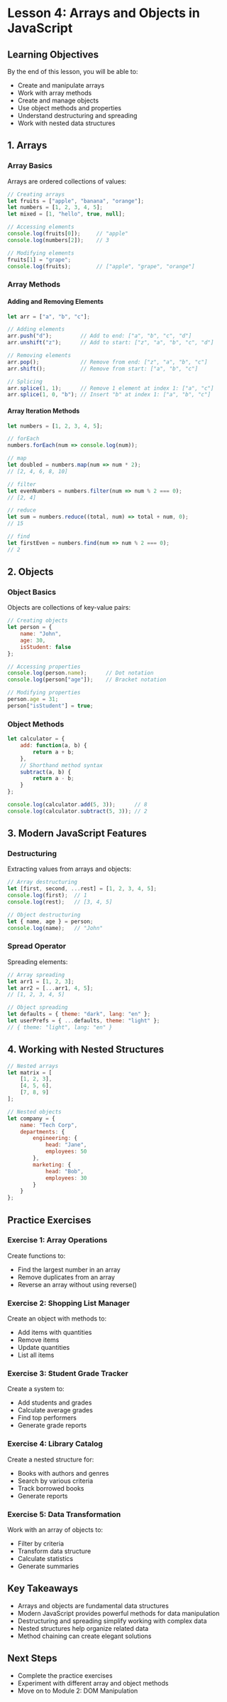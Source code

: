 # Lesson 4: Arrays and Objects in JavaScript

## Learning Objectives
By the end of this lesson, you will be able to:
- Create and manipulate arrays
- Work with array methods
- Create and manage objects
- Use object methods and properties
- Understand destructuring and spreading
- Work with nested data structures

## 1. Arrays

### Array Basics
Arrays are ordered collections of values:

```javascript
// Creating arrays
let fruits = ["apple", "banana", "orange"];
let numbers = [1, 2, 3, 4, 5];
let mixed = [1, "hello", true, null];

// Accessing elements
console.log(fruits[0]);     // "apple"
console.log(numbers[2]);    // 3

// Modifying elements
fruits[1] = "grape";
console.log(fruits);        // ["apple", "grape", "orange"]
```

### Array Methods

#### Adding and Removing Elements
```javascript
let arr = ["a", "b", "c"];

// Adding elements
arr.push("d");         // Add to end: ["a", "b", "c", "d"]
arr.unshift("z");      // Add to start: ["z", "a", "b", "c", "d"]

// Removing elements
arr.pop();             // Remove from end: ["z", "a", "b", "c"]
arr.shift();           // Remove from start: ["a", "b", "c"]

// Splicing
arr.splice(1, 1);      // Remove 1 element at index 1: ["a", "c"]
arr.splice(1, 0, "b"); // Insert "b" at index 1: ["a", "b", "c"]
```

#### Array Iteration Methods
```javascript
let numbers = [1, 2, 3, 4, 5];

// forEach
numbers.forEach(num => console.log(num));

// map
let doubled = numbers.map(num => num * 2);
// [2, 4, 6, 8, 10]

// filter
let evenNumbers = numbers.filter(num => num % 2 === 0);
// [2, 4]

// reduce
let sum = numbers.reduce((total, num) => total + num, 0);
// 15

// find
let firstEven = numbers.find(num => num % 2 === 0);
// 2
```

## 2. Objects

### Object Basics
Objects are collections of key-value pairs:

```javascript
// Creating objects
let person = {
    name: "John",
    age: 30,
    isStudent: false
};

// Accessing properties
console.log(person.name);      // Dot notation
console.log(person["age"]);    // Bracket notation

// Modifying properties
person.age = 31;
person["isStudent"] = true;
```

### Object Methods

```javascript
let calculator = {
    add: function(a, b) {
        return a + b;
    },
    // Shorthand method syntax
    subtract(a, b) {
        return a - b;
    }
};

console.log(calculator.add(5, 3));      // 8
console.log(calculator.subtract(5, 3)); // 2
```

## 3. Modern JavaScript Features

### Destructuring
Extracting values from arrays and objects:

```javascript
// Array destructuring
let [first, second, ...rest] = [1, 2, 3, 4, 5];
console.log(first);  // 1
console.log(rest);   // [3, 4, 5]

// Object destructuring
let { name, age } = person;
console.log(name);   // "John"
```

### Spread Operator
Spreading elements:

```javascript
// Array spreading
let arr1 = [1, 2, 3];
let arr2 = [...arr1, 4, 5];
// [1, 2, 3, 4, 5]

// Object spreading
let defaults = { theme: "dark", lang: "en" };
let userPrefs = { ...defaults, theme: "light" };
// { theme: "light", lang: "en" }
```

## 4. Working with Nested Structures

```javascript
// Nested arrays
let matrix = [
    [1, 2, 3],
    [4, 5, 6],
    [7, 8, 9]
];

// Nested objects
let company = {
    name: "Tech Corp",
    departments: {
        engineering: {
            head: "Jane",
            employees: 50
        },
        marketing: {
            head: "Bob",
            employees: 30
        }
    }
};
```

## Practice Exercises

### Exercise 1: Array Operations
Create functions to:
- Find the largest number in an array
- Remove duplicates from an array
- Reverse an array without using reverse()

### Exercise 2: Shopping List Manager
Create an object with methods to:
- Add items with quantities
- Remove items
- Update quantities
- List all items

### Exercise 3: Student Grade Tracker
Create a system to:
- Add students and grades
- Calculate average grades
- Find top performers
- Generate grade reports

### Exercise 4: Library Catalog
Create a nested structure for:
- Books with authors and genres
- Search by various criteria
- Track borrowed books
- Generate reports

### Exercise 5: Data Transformation
Work with an array of objects to:
- Filter by criteria
- Transform data structure
- Calculate statistics
- Generate summaries

## Key Takeaways
- Arrays and objects are fundamental data structures
- Modern JavaScript provides powerful methods for data manipulation
- Destructuring and spreading simplify working with complex data
- Nested structures help organize related data
- Method chaining can create elegant solutions

## Next Steps
- Complete the practice exercises
- Experiment with different array and object methods
- Move on to Module 2: DOM Manipulation 